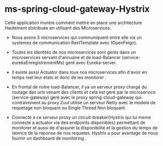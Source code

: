 # ms-spring-cloud-gateway-Hystrix

Cette application montre comment mettre en place une architecture Hautement distribuée en utilisant des Microservices.

- Nous avons 3 microservices qui communiquent entre elle via un systemes de communication RestTemplate avec (OpenFeign).

- Toutes les identités de nos microservices sont gerés dans un microservices servant d'annuaire et de load-Balancer (service-eurekaEnregistrementMs) geré avec Eureka-server.

- Il existe aussi Actuator dans tous nos microservices afin d'avoir en temps reel leur etats et donc de les monitorer . 

- En frontal de notre load-Balancer, il ya un serveur proxy chargé du routage des urls venant des clients et cela est geré par le microservice (service-gateway) geré avec le proxy spring-cloud-gateway
     qui contrairement au proxy Zuul utilise un serveur Netty avec le modele de requetage non bloquant ou Single Thread Non bloquant.
     
- Connecté a ce serveur proxy un circuit-breaker(Hystrix qui lui meme connecté a actuator via des endpoints disponibles) permettant de monitorer et aussi de d'assurer la disponibilité et la gestion du temps de latence de la reponse de nos requetes.
   Hystrix a pour avantage de nous fournir un dashboard de monitoring .
